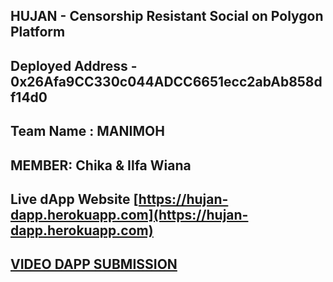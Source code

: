 ## **HUJAN - Censorship Resistant Social on Polygon Platform**
## **Deployed Address - 0x26Afa9CC330c044ADCC6651ecc2abAb858df14d0**
## **Team Name : MANIMOH**
## **MEMBER: Chika & Ilfa Wiana**
## **Live dApp Website [https://hujan-dapp.herokuapp.com](https://hujan-dapp.herokuapp.com)**
## **[VIDEO DAPP SUBMISSION](https://youtu.be/AMGCmSqAso4)**

